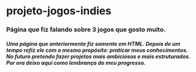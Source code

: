 # projeto-jogos-indies
### Página que fiz falando sobre 3 jogos que gosto muito.
##### Uma página que anteriormente fiz somente em HTML. Depois de um tempo refiz ele com o mesmo propósito: praticar meus conhecimentos. No futuro pretendo fazer projetos mais ambiciosos e mais estruturados. Por ora deixo aqui como lembrança do meu progresso.
